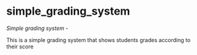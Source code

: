 # simple_grading_system
_Simple grading system_  - 

This is a simple grading system that shows students grades according to their score
 
